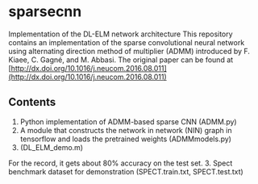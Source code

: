 # sparsecnn
Implementation of the DL-ELM network architecture
This repository contains an implementation of the sparse convolutional neural network using alternating direction method of multiplier (ADMM) introduced by F. Kiaee, C. Gagné, and M. Abbasi. The original paper can be found at
[http://dx.doi.org/10.1016/j.neucom.2016.08.011](http://dx.doi.org/10.1016/j.neucom.2016.08.011)

## Contents

1. Python implementation of ADMM-based sparse CNN (ADMM.py)
2. A module that constructs the network in network (NIN) graph in tensorflow and loads the pretrained weights (ADMMmodels.py)
3. (DL_ELM_demo.m)

For the record, it gets about 80% accuracy on the 
test set. 3. Spect benchmark dataset for demonstration (SPECT.train.txt, SPECT.test.txt)
